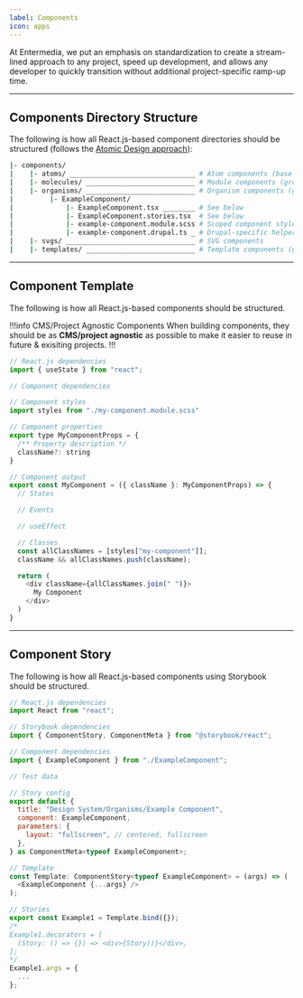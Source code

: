 ```yaml
---
label: Components
icon: apps
---
```


At Entermedia, we put an emphasis on standardization to create a stream-lined approach to any project, speed up development, and allows any developer to quickly transition without additional project-specific ramp-up time.

---

## Components Directory Structure

The following is how all React.js-based component directories should be structured (follows the [Atomic Design approach](https://bradfrost.com/blog/post/atomic-web-design/)):

```bash
|- components/
|    |- atoms/ _______________________________ # Atom components (base HTML elements)
|    |- molecules/ ___________________________ # Module components (groups of atoms)
|    |- organisms/ ___________________________ # Organism components (groups of molecules)
|         |- ExampleComponent/
|             |- ExampleComponent.tsx ________ # See below
|             |- ExampleComponent.stories.tsx  # See below
|             |- example-component.module.scss # Scoped component styles
|             |- example-component.drupal.ts _ # Drupal-specific helper functions
|    |- svgs/ ________________________________ # SVG components
|    |- templates/ ___________________________ # Template components (groups of organisms)


```

---

## Component Template

The following is how all React.js-based components should be structured.

!!!info CMS/Project Agnostic Components
When building components, they should be as **CMS/project agnostic** as possible to make it easier to reuse in future & exisiting projects.
!!!

```js ExampleComponent.tsx
// React.js dependencies
import { useState } from "react";

// Component dependencies

// Component styles
import styles from "./my-component.module.scss"

// Component properties
export type MyComponentProps = {
  /** Property description */
  className?: string
}

// Component output
export const MyComponent = ({ className }: MyComponentProps) => {
  // States

  // Events

  // useEffect

  // Classes
  const allClassNames = [styles["my-component"]];
  className && allClassNames.push(className);

  return (
    <div className={allClassNames.join(" ")}>
      My Component
    </div>
  )
}
```

---

## Component Story

The following is how all React.js-based components using Storybook should be structured.

```js ExampleComponent.stories.tsx
// React.js dependencies
import React from "react";

// Storybook dependencies
import { ComponentStory, ComponentMeta } from "@storybook/react";

// Component dependencies
import { ExampleComponent } from "./ExampleComponent";

// Test data

// Story config
export default {
  title: "Design System/Organisms/Example Component",
  component: ExampleComponent,
  parameters: {
    layout: "fullscreen", // centered, fullscreen
  },
} as ComponentMeta<typeof ExampleComponent>;

// Template
const Template: ComponentStory<typeof ExampleComponent> = (args) => (
  <ExampleComponent {...args} />
);

// Stories
export const Example1 = Template.bind({});
/*
Example1.decorators = [
  (Story: () => {}) => <div>{Story()}</div>,
];
*/
Example1.args = {
  ...
};

```
